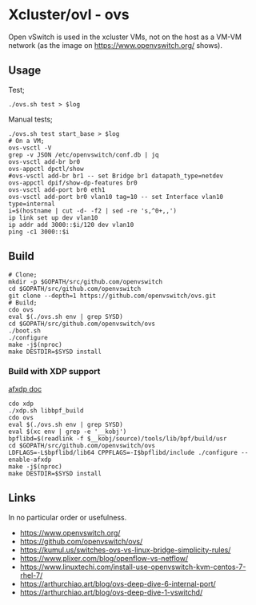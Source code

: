 # Xcluster/ovl - ovs

Open vSwitch is used in the xcluster VMs, not on the host as a VM-VM
network (as the image on https://www.openvswitch.org/ shows).


## Usage

Test;
```
./ovs.sh test > $log
```

Manual tests;
```
./ovs.sh test start_base > $log
# On a VM;
ovs-vsctl -V
grep -v JSON /etc/openvswitch/conf.db | jq
ovs-vsctl add-br br0
ovs-appctl dpctl/show
#ovs-vsctl add-br br1 -- set Bridge br1 datapath_type=netdev
ovs-appctl dpif/show-dp-features br0
ovs-vsctl add-port br0 eth1
ovs-vsctl add-port br0 vlan10 tag=10 -- set Interface vlan10 type=internal
i=$(hostname | cut -d- -f2 | sed -re 's,^0+,,')
ip link set up dev vlan10
ip addr add 3000::$i/120 dev vlan10
ping -c1 3000::$i
```


## Build

```
# Clone;
mkdir -p $GOPATH/src/github.com/openvswitch
cd $GOPATH/src/github.com/openvswitch
git clone --depth=1 https://github.com/openvswitch/ovs.git
# Build;
cdo ovs
eval $(./ovs.sh env | grep SYSD)
cd $GOPATH/src/github.com/openvswitch/ovs
./boot.sh
./configure
make -j$(nproc)
make DESTDIR=$SYSD install
```

### Build with XDP support

[afxdp doc](https://docs.openvswitch.org/en/latest/intro/install/afxdp/)

```
cdo xdp
./xdp.sh libbpf_build
cdo ovs
eval $(./ovs.sh env | grep SYSD)
eval $(xc env | grep -e '__kobj')
bpflibd=$(readlink -f $__kobj/source)/tools/lib/bpf/build/usr
cd $GOPATH/src/github.com/openvswitch/ovs
LDFLAGS=-L$bpflibd/lib64 CPPFLAGS=-I$bpflibd/include ./configure --enable-afxdp
make -j$(nproc)
make DESTDIR=$SYSD install
```

## Links

In no particular order or usefulness.

* https://www.openvswitch.org/
* https://github.com/openvswitch/ovs/
* https://kumul.us/switches-ovs-vs-linux-bridge-simplicity-rules/
* https://www.plixer.com/blog/openflow-vs-netflow/
* https://www.linuxtechi.com/install-use-openvswitch-kvm-centos-7-rhel-7/
* https://arthurchiao.art/blog/ovs-deep-dive-6-internal-port/
* https://arthurchiao.art/blog/ovs-deep-dive-1-vswitchd/

